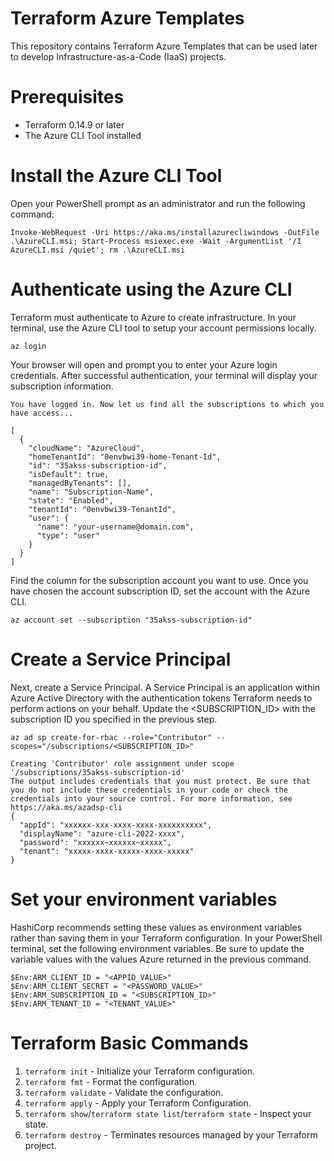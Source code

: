 # Terraform Azure Templates

This repository contains Terraform Azure Templates that can be used later to develop Infrastructure-as-a-Code (IaaS) projects.

# Prerequisites

- Terraform 0.14.9 or later
- The Azure CLI Tool installed

# Install the Azure CLI Tool

Open your PowerShell prompt as an administrator and run the following command:

```
Invoke-WebRequest -Uri https://aka.ms/installazurecliwindows -OutFile .\AzureCLI.msi; Start-Process msiexec.exe -Wait -ArgumentList '/I AzureCLI.msi /quiet'; rm .\AzureCLI.msi
```

# Authenticate using the Azure CLI

Terraform must authenticate to Azure to create infrastructure.
In your terminal, use the Azure CLI tool to setup your account permissions locally.

```
az login
```

Your browser will open and prompt you to enter your Azure login credentials. After successful authentication, your terminal will display your subscription information.

```
You have logged in. Now let us find all the subscriptions to which you have access...

[
  {
    "cloudName": "AzureCloud",
    "homeTenantId": "0envbwi39-home-Tenant-Id",
    "id": "35akss-subscription-id",
    "isDefault": true,
    "managedByTenants": [],
    "name": "Subscription-Name",
    "state": "Enabled",
    "tenantId": "0envbwi39-TenantId",
    "user": {
      "name": "your-username@domain.com",
      "type": "user"
    }
  }
]
```

Find the <id> column for the subscription account you want to use.
Once you have chosen the account subscription ID, set the account with the Azure CLI.

```
az account set --subscription "35akss-subscription-id"
```

# Create a Service Principal

Next, create a Service Principal. A Service Principal is an application within Azure Active Directory with the authentication tokens Terraform needs to perform actions on your behalf. Update the <SUBSCRIPTION_ID> with the subscription ID you specified in the previous step.

```
az ad sp create-for-rbac --role="Contributor" --scopes="/subscriptions/<SUBSCRIPTION_ID>"

Creating 'Contributor' role assignment under scope '/subscriptions/35akss-subscription-id'
The output includes credentials that you must protect. Be sure that you do not include these credentials in your code or check the credentials into your source control. For more information, see https://aka.ms/azadsp-cli
{
  "appId": "xxxxxx-xxx-xxxx-xxxx-xxxxxxxxxx",
  "displayName": "azure-cli-2022-xxxx",
  "password": "xxxxxx~xxxxxx~xxxxx",
  "tenant": "xxxxx-xxxx-xxxxx-xxxx-xxxxx"
}
```

# Set your environment variables

HashiCorp recommends setting these values as environment variables rather than saving them in your Terraform configuration.
In your PowerShell terminal, set the following environment variables. Be sure to update the variable values with the values Azure returned in the previous command.

```
$Env:ARM_CLIENT_ID = "<APPID_VALUE>"
$Env:ARM_CLIENT_SECRET = "<PASSWORD_VALUE>"
$Env:ARM_SUBSCRIPTION_ID = "<SUBSCRIPTION_ID>"
$Env:ARM_TENANT_ID = "<TENANT_VALUE>"
```

# Terraform Basic Commands

1. `terraform init` - Initialize your Terraform configuration.
2. `terraform fmt` - Format the configuration.
3. `terraform validate` - Validate the configuration.
4. `terraform apply` - Apply your Terraform Configuration.
5. `terraform show`/`terraform state list`/`terraform state` - Inspect your state.
6. `terraform destroy` - Terminates resources managed by your Terraform project.
